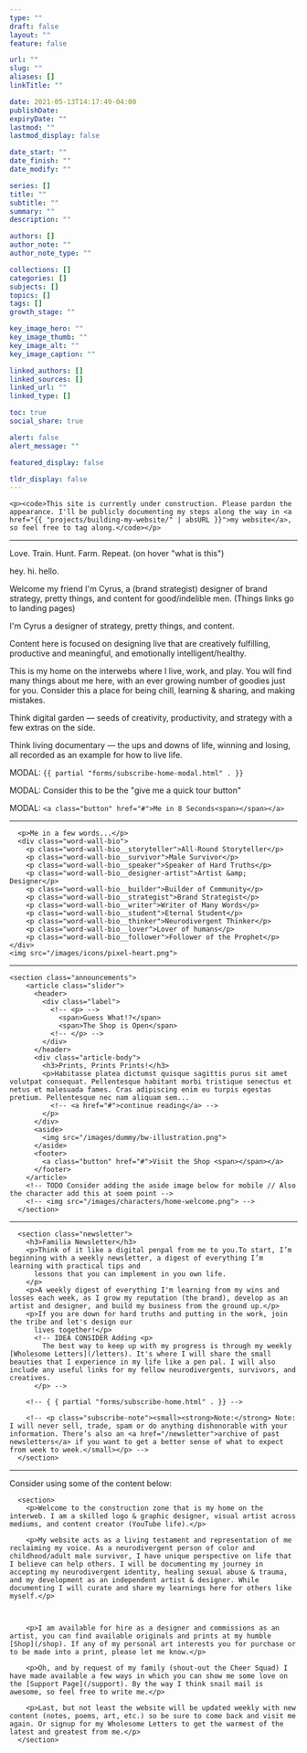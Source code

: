 ```yaml
---
type: ""
draft: false
layout: ""
feature: false

url: ""
slug: "" 
aliases: []
linkTitle: ""

date: 2021-05-13T14:17:49-04:00
publishDate:
expiryDate: ""
lastmod: ""
lastmod_display: false

date_start: ""
date_finish: ""
date_modify: ""

series: []
title: ""
subtitle: ""
summary: ""
description: ""

authors: []
author_note: ""
author_note_type: ""

collections: []
categories: []
subjects: []
topics: []
tags: []
growth_stage: ""

key_image_hero: ""
key_image_thumb: ""
key_image_alt: ""
key_image_caption: ""

linked_authors: []
linked_sources: []
linked_url: ""
linked_type: []

toc: true
social_share: true

alert: false
alert_message: ""

featured_display: false

tldr_display: false
---
```


```
<p><code>This site is currently under construction. Please pardon the appearance. I'll be publicly documenting my steps along the way in <a href="{{ "projects/building-my-website/" | absURL }}">my website</a>, so feel free to tag along.</code></p>
```

---

<!-- Turn this into a quote with your name -->
Love. Train. Hunt. Farm. Repeat. (on hover "what is this")

hey. hi. hello.

Welcome my friend
I'm Cyrus, a (brand strategist) designer of brand strategy, pretty things, and content for good/indelible men. (Things links go to landing pages)

I'm Cyrus a designer of strategy, pretty things, and content.

Content here is focused on designing live that are creatively fulfilling, productive and meaningful, and emotionally intelligent/healthy.

This is my home on the interwebs where I live, work, and play. You will find many things about me here, with an ever growing number of goodies just for you. Consider this a place for being chill, learning & sharing, and making mistakes.

Think digital garden — seeds of creativity, productivity, and strategy with a few extras on the side.

Think living documentary — the ups and downs of life, winning and losing, all recorded as an example for how to live life.

MODAL: `{{ partial "forms/subscribe-home-modal.html" . }}`

MODAL: Consider this to be the "give me a quick tour button"
          
MODAL: `<a class="button" href="#">Me in 8 Seconds<span></span></a>`

---

```
  <p>Me in a few words...</p>
  <div class="word-wall-bio">
    <p class="word-wall-bio__storyteller">All-Round Storyteller</p>
    <p class="word-wall-bio__survivor">Male Survivor</p>
    <p class="word-wall-bio__speaker">Speaker of Hard Truths</p>
    <p class="word-wall-bio__designer-artist">Artist &amp; Designer</p>
    <p class="word-wall-bio__builder">Builder of Community</p>
    <p class="word-wall-bio__strategist">Brand Strategist</p>
    <p class="word-wall-bio__writer">Writer of Many Words</p>
    <p class="word-wall-bio__student">Eternal Student</p>
    <p class="word-wall-bio__thinker">Neurodivergent Thinker</p>
    <p class="word-wall-bio__lover">Lover of humans</p>
    <p class="word-wall-bio__follower">Follower of the Prophet</p>
</div>
<img src="/images/icons/pixel-heart.png">
```

---

```
<section class="announcements">
    <article class="slider">
      <header>
        <div class="label">
          <!-- <p> -->
            <span>Guess What!?</span>
            <span>The Shop is Open</span>
          <!-- </p> -->
        </div>
      </header>
      <div class="article-body">
        <h3>Prints, Prints Prints!</h3>
        <p>Habitasse platea dictumst quisque sagittis purus sit amet volutpat consequat. Pellentesque habitant morbi tristique senectus et netus et malesuada fames. Cras adipiscing enim eu turpis egestas pretium. Pellentesque nec nam aliquam sem...
          <!-- <a href="#">continue reading</a> -->
        </p>
      </div>
      <aside>
        <img src="/images/dummy/bw-illustration.png">
      </aside>
      <footer>
        <a class="button" href="#">Visit the Shop <span></span></a>
      </footer>
    </article>
    <!-- TODO Consider adding the aside image below for mobile // Also the character add this at soem point -->
    <!-- <img src="/images/characters/home-welcome.png"> -->
  </section>
```

---

```
  <section class="newsletter">
    <h3>Familia Newsletter</h3>
    <p>Think of it like a digital penpal from me to you.To start, I’m beginning with a weekly newsletter, a digest of everything I’m learning with practical tips and
      lessons that you can implement in you own life.
    </p>
    <p>A weekly digest of everything I'm learning from my wins and losses each week, as I grow my reputation (the brand), develop as an artist and designer, and build my business from the ground up.</p>
    <p>If you are down for hard truths and putting in the work, join the tribe and let's design our
      lives together!</p>
      <!-- IDEA CONSIDER Adding <p>
        The best way to keep up with my progress is through my weekly [Wholesome Letters](/letters). It's where I will share the small beauties that I experience in my life like a pen pal. I will also include any useful links for my fellow neurodivergents, survivors, and creatives.
      </p> -->

    <!-- { { partial "forms/subscribe-home.html" . }} -->

    <!-- <p class="subscribe-note"><small><strong>Note:</strong> Note: I will never sell, trade, spam or do anything dishonorable with your information. There’s also an <a href="/newsletter">archive of past newsletters</a> if you want to get a better sense of what to expect from week to week.</small></p> -->
  </section>
```

---

Consider using some of the content below:

```
  <section>
    <p>Welcome to the construction zone that is my home on the interweb. I am a skilled logo & graphic designer, visual artist across mediums, and content creator (YouTube life).</p>

    <p>My website acts as a living testament and representation of me reclaiming my voice. As a neurodivergent person of color and childhood/adult male survivor, I have unique perspective on life that I believe can help others. I will be documenting my journey in accepting my neurodivergent identity, healing sexual abuse & trauma, and my development as an independent artist & designer. While documenting I will curate and share my learnings here for others like myself.</p>
    
    
    
    <p>I am available for hire as a designer and commissions as an artist, you can find available originals and prints at my humble [Shop](/shop). If any of my personal art interests you for purchase or to be made into a print, please let me know.</p>
    
    <p>Oh, and by request of my family (shout-out the Cheer Squad) I have made available a few ways in which you can show me some love on the [Support Page](/support). By the way I think snail mail is awesome, so feel free to write me.</p>
    
    <p>Last, but not least the website will be updated weekly with new content (notes, poems, art, etc.) so be sure to come back and visit me again. Or signup for my Wholesome Letters to get the warmest of the latest and greatest from me.</p>
  </section>
```